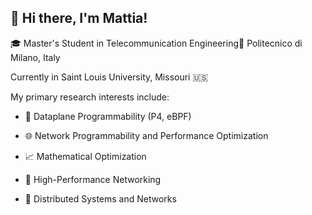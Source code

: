 ## 👋 Hi there, I'm Mattia!

🎓 Master's Student in Telecommunication Engineering📍 Politecnico di Milano, Italy

Currently in Saint Louis University, Missouri 🇺🇸

My primary research interests include:

- 🔀 Dataplane Programmability (P4, eBPF)

- 🌐 Network Programmability and Performance Optimization

- 📈 Mathematical Optimization

- 🚀 High-Performance Networking

- 📡 Distributed Systems and Networks

<!--
**MattiaFiore/MattiaFiore** is a ✨ _special_ ✨ repository because its `README.md` (this file) appears on your GitHub profile.

Here are some ideas to get you started:

- 🔭 I’m currently working on ...
- 🌱 I’m currently learning ...
- 👯 I’m looking to collaborate on ...
- 🤔 I’m looking for help with ...
- 💬 Ask me about ...
- 📫 How to reach me: ...
- 😄 Pronouns: ...
- ⚡ Fun fact: ...
-->
